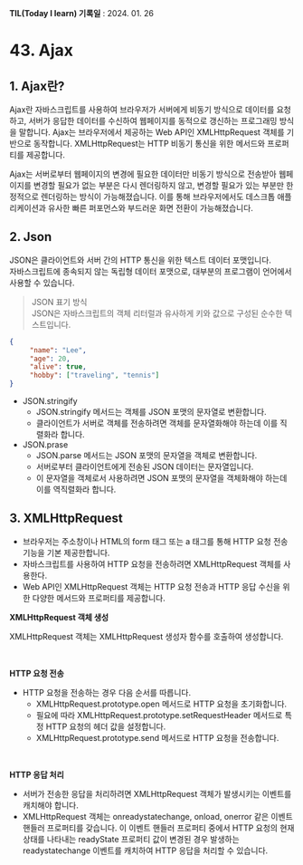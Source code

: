 **TIL(Today I learn) 기록일** : 2024. 01. 26

# 43. Ajax

## 1. Ajax란?

Ajax란 자바스크립트를 사용하여 브라우저가 서버에게 비동기 방식으로 데이터를 요청하고, 서버가 응답한 데이터를 수신하여 웹페이지를 동적으로 갱신하는 프로그래밍 방식을 말합니다.
Ajax는 브라우저에서 제공하는 Web API인 XMLHttpRequest 객체를 기반으로 동작합니다.
XMLHttpRequest는 HTTP 비동기 통신을 위한 메서드와 프로퍼티를 제공합니다.

Ajax는 서버로부터 웹페이지의 변경에 필요한 데이터만 비동기 방식으로 전송받아 웹페이지를 변경할 필요가 없는 부분은 다시 렌더링하지 않고, 변경할 필요가 있는 부분만 한정적으로 렌더링하는 방식이 가능해졌습니다.
이를 통해 브라우저에서도 데스크톱 애플리케이션과 유사한 빠른 퍼포먼스와 부드러운 화면 전환이 가능해졌습니다.    

## 2. Json

JSON은 클라이언트와 서버 간의 HTTP 통신을 위한 텍스트 데이터 포맷입니다.    
자바스크립트에 종속되지 않는 독립형 데이터 포맷으로, 대부분의 프로그램이 언어에서 사용할 수 있습니다.     

>JSON 표기 방식    
>JSON은 자바스크립트의 객체 리터럴과 유사하게 키와 값으로 구성된 순수한 텍스트입니다.
```json
{
     "name": "Lee",
     "age": 20,
     "alive": true,
     "hobby": ["traveling", "tennis"]
}
```

- JSON.stringify
  - JSON.stringify 메서드는 객체를 JSON 포맷의 문자열로 변환합니다.
  - 클라이언트가 서버로 객체를 전송하려면 객체를 문자열화해야 하는데 이를 직렬화라 합니다.
- JSON.prase
  - JSON.parse 메서드는 JSON 포맷의 문자열을 객체로 변환합니다.
  - 서버로부터 클라이언트에게 전송된 JSON 데이터는 문자열입니다.
  - 이 문자열을 객체로서 사용하려면 JSON 포맷의 문자열을 객체화해야 하는데 이를 역직렬화라 합니다.

## 3. XMLHttpRequest

- 브라우저는 주소창이나 HTML의 form 태그 또는 a 태그를 통해 HTTP 요청 전송 기능을 기본 제공한합니다.
- 자바스크립트를 사용하여 HTTP 요청을 전송하려면 XMLHttpRequest 객체를 사용한다.
- Web API인 XMLHttpRequest 객체는 HTTP 요청 전송과 HTTP 응답 수신을 위한 다양한 메서드와 프로퍼티를 제공합니다.

**XMLHttpRequest 객체 생성**

XMLHttpRequest 객체는 XMLHttpRequest 생성자 함수를 호출하여 생성합니다.

<br>

**HTTP 요청 전송**

- HTTP 요청을 전송하는 경우 다음 순서를 따릅니다.
  - XMLHttpRequest.prototype.open 메서드로 HTTP 요청을 초기화합니다.
  - 필요에 따라 XMLHttpRequest.prototype.setRequestHeader 메서드로 특정 HTTP 요청의 헤더 값을 설정합니다.
  - XMLHttpRequest.prototype.send 메서드로 HTTP 요청을 전송합니다.

<br>

**HTTP 응답 처리**
- 서버가 전송한 응답을 처리하려면 XMLHttpRequest 객체가 발생시키는 이벤트를 캐치해야 합니다.
- XMLHttpRequest 객체는 onreadystatechange, onload, onerror 같은 이벤트 핸들러 프로퍼티를 갖습니다. 이 이벤트 핸들러 프로퍼티 중에서 HTTP 요청의 현재 상태를 나타내는 readyState 프로퍼티 값이 변경된 경우 발생하는 readystatechange 이벤트를 캐치하여 HTTP 응답을 처리할 수 있습니다.
